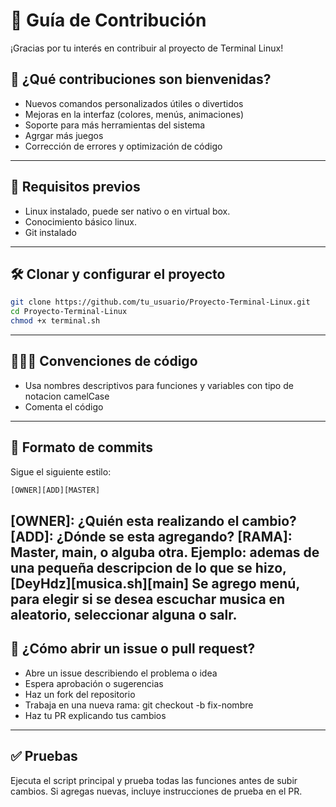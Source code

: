 # 🙌 Guía de Contribución

¡Gracias por tu interés en contribuir al proyecto de Terminal Linux!

## 🎁 ¿Qué contribuciones son bienvenidas?

- Nuevos comandos personalizados útiles o divertidos
- Mejoras en la interfaz (colores, menús, animaciones)
- Soporte para más herramientas del sistema
- Agrgar más juegos
- Corrección de errores y optimización de código
---
## 🧰 Requisitos previos
- Linux instalado, puede ser nativo o en virtual box.
- Conocimiento básico linux.
- Git instalado
---
## 🛠️ Clonar y configurar el proyecto

```bash
git clone https://github.com/tu_usuario/Proyecto-Terminal-Linux.git
cd Proyecto-Terminal-Linux
chmod +x terminal.sh
```
---

## 👩🏻‍💻 Convenciones de código

- Usa nombres descriptivos para funciones y variables con tipo de notacion camelCase
- Comenta el código 
---

## 📝 Formato de commits
Sigue el siguiente estilo:
```bash
[OWNER][ADD][MASTER]
```
[OWNER]: ¿Quién esta realizando el cambio?
[ADD]: ¿Dónde se esta agregando?
[RAMA]: Master, main, o alguba otra.
Ejemplo:
ademas de una pequeña descripcion de lo que se hizo,
[DeyHdz][musica.sh][main] Se agrego menú, para elegir si se desea escuchar musica en aleatorio, seleccionar alguna o salr.
---
## 🐛 ¿Cómo abrir un issue o pull request?
- Abre un issue describiendo el problema o idea
- Espera aprobación o sugerencias
- Haz un fork del repositorio
- Trabaja en una nueva rama: git checkout -b fix-nombre
- Haz tu PR explicando tus cambios

---
## ✅ Pruebas
Ejecuta el script principal y prueba todas las funciones antes de subir cambios. Si agregas nuevas, incluye instrucciones de prueba en el PR.

